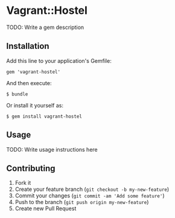 # Vagrant::Hostel

TODO: Write a gem description

## Installation

Add this line to your application's Gemfile:

    gem 'vagrant-hostel'

And then execute:

    $ bundle

Or install it yourself as:

    $ gem install vagrant-hostel

## Usage

TODO: Write usage instructions here

## Contributing

1. Fork it
2. Create your feature branch (`git checkout -b my-new-feature`)
3. Commit your changes (`git commit -am 'Add some feature'`)
4. Push to the branch (`git push origin my-new-feature`)
5. Create new Pull Request
